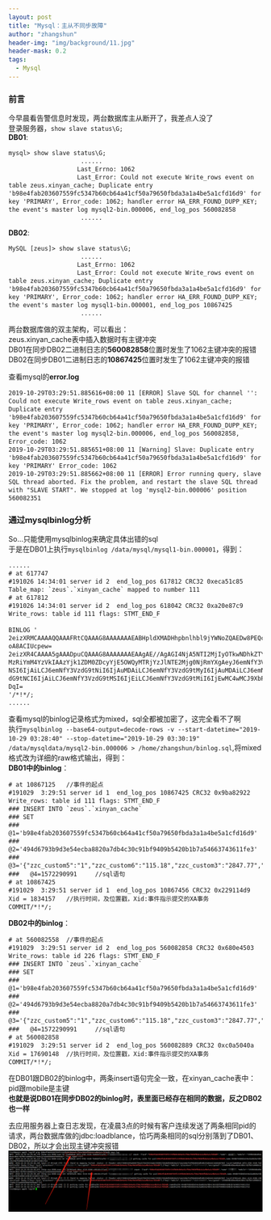 ```yaml
---
layout: post
title: "Mysql：主从不同步故障"
author: "zhangshun"
header-img: "img/background/11.jpg"
header-mask: 0.2
tags:
  - Mysql
---
```


### 前言

今早晨看告警信息时发现，两台数据库主从断开了，我差点人没了<br>
登录服务器，`show slave status\G;`<br>
**DB01**:
```
mysql> show slave status\G;
					...... 
                   Last_Errno: 1062
                   Last_Error: Could not execute Write_rows event on table zeus.xinyan_cache; Duplicate entry 'b98e4fab203607559fc5347b60cb64a41cf50a79650fbda3a1a4be5a1cfd16d9' for key 'PRIMARY', Error_code: 1062; handler error HA_ERR_FOUND_DUPP_KEY; the event's master log mysql2-bin.000006, end_log_pos 560082858
					......
```
**DB02**:
```
MySQL [zeus]> show slave status\G;
					...... 
                   Last_Errno: 1062
                   Last_Error: Could not execute Write_rows event on table zeus.xinyan_cache; Duplicate entry 'b98e4fab203607559fc5347b60cb64a41cf50a79650fbda3a1a4be5a1cfd16d9' for key 'PRIMARY', Error_code: 1062; handler error HA_ERR_FOUND_DUPP_KEY; the event's master log mysql1-bin.000001, end_log_pos 10867425
					......
```

两台数据库做的双主架构，可以看出：<br>
zeus.xinyan_cache表中插入数据时有主键冲突<br>
DB01在同步DB02二进制日志的**560082858**位置时发生了1062主键冲突的报错<br>
DB02在同步DB01二进制日志的**10867425**位置时发生了1062主键冲突的报错<br>

查看mysql的**error.log**
```
2019-10-29T03:29:51.885616+08:00 11 [ERROR] Slave SQL for channel '': Could not execute Write_rows event on table zeus.xinyan_cache; Duplicate entry 'b98e4fab203607559fc5347b60cb64a41cf50a79650fbda3a1a4be5a1cfd16d9' for key 'PRIMARY', Error_code: 1062; handler error HA_ERR_FOUND_DUPP_KEY; the event's master log mysql2-bin.000006, end_log_pos 560082858, Error_code: 1062
2019-10-29T03:29:51.885651+08:00 11 [Warning] Slave: Duplicate entry 'b98e4fab203607559fc5347b60cb64a41cf50a79650fbda3a1a4be5a1cfd16d9' for key 'PRIMARY' Error_code: 1062
2019-10-29T03:29:51.885662+08:00 11 [ERROR] Error running query, slave SQL thread aborted. Fix the problem, and restart the slave SQL thread with "SLAVE START". We stopped at log 'mysql2-bin.000006' position 560082351
```

### 通过mysqlbinlog分析

So...只能使用mysqlbinlog来确定具体出错的sql<br>
于是在DB01上执行`mysqlbinlog /data/mysql/mysql1-bin.000001`，得到：
```
......
# at 617747
#191026 14:34:01 server id 2  end_log_pos 617812 CRC32 0xeca51c85 	Table_map: `zeus`.`xinyan_cache` mapped to number 111
# at 617812
#191026 14:34:01 server id 2  end_log_pos 618042 CRC32 0xa20e87c9 	Write_rows: table id 111 flags: STMT_END_F

BINLOG '
2eizXRMCAAAAQQAAAFRtCQAAAG8AAAAAAAEABHpldXMADHhpbnlhbl9jYWNoZQAEDw8PEQcAAQAB
oA8ACIUcpew=
2eizXR4CAAAA5gAAADpuCQAAAG8AAAAAAAEAAgAE//AgAGI4NjA5NTI2MjIyOTkwNDhkZTYxNzkw
MzRiYmM4YzVkIAAzYjk1ZDM0ZDcyYjE5OWQyMTRjYzJlNTE2Mjg0NjRmYXgAeyJ6emNfY3VzdG9t
NSI6IjAiLCJ6emNfY3VzdG9tNiI6IjAuMDAiLCJ6emNfY3VzdG9tMyI6IjAuMDAiLCJ6emNfY3Vz
dG9tNCI6IjAiLCJ6emNfY3VzdG9tMSI6IjEiLCJ6emNfY3VzdG9tMiI6IjEwMC4wMCJ9XbPo2cmH
DqI=
'/*!*/;
......
```

查看mysql的binlog记录格式为mixed，sql全都被加密了，这完全看不了啊<br>
执行`mysqlbinlog --base64-output=decode-rows -v --start-datetime="2019-10-29 03:28:40" --stop-datetime="2019-10-29 03:30:19" /data/mysqldata/mysql2-bin.000006 > /home/zhangshun/binlog.sql`,将mixed格式改为详细的raw格式输出，得到：<br>
**DB01中的binlog**：
```
# at 10867125	//事件的起点
#191029  3:29:51 server id 1  end_log_pos 10867425 CRC32 0x9ba82922     Write_rows: table id 111 flags: STMT_END_F
### INSERT INTO `zeus`.`xinyan_cache`
### SET
###   @1='b98e4fab203607559fc5347b60cb64a41cf50a79650fbda3a1a4be5a1cfd16d9'
###   @2='494d6793b9d3e54ecba8820a7db4c30c91bf9409b5420b1b7a54663743611fe3'
###   @3='{"zzc_custom5":"1","zzc_custom6":"115.18","zzc_custom3":"2847.77","zzc_custom4":"1","zzc_custom1":"4","zzc_custom2":"3600.00"}'
###   @4=1572290991		//sql语句
# at 10867425
#191029  3:29:51 server id 1  end_log_pos 10867456 CRC32 0x229114d9     Xid = 1834157	//执行时间，及位置戳，Xid:事件指示提交的XA事务
COMMIT/*!*/;
```
**DB02中的binlog**：
```
# at 560082558	//事件的起点
#191029  3:29:51 server id 2  end_log_pos 560082858 CRC32 0x680e4503    Write_rows: table id 226 flags: STMT_END_F
### INSERT INTO `zeus`.`xinyan_cache`
### SET
###   @1='b98e4fab203607559fc5347b60cb64a41cf50a79650fbda3a1a4be5a1cfd16d9'
###   @2='494d6793b9d3e54ecba8820a7db4c30c91bf9409b5420b1b7a54663743611fe3'
###   @3='{"zzc_custom5":"1","zzc_custom6":"115.18","zzc_custom3":"2847.77","zzc_custom4":"1","zzc_custom1":"4","zzc_custom2":"3600.00"}'
###   @4=1572290991		//sql语句
# at 560082858
#191029  3:29:51 server id 2  end_log_pos 560082889 CRC32 0xc0a5040a    Xid = 17690148	//执行时间，及位置戳，Xid:事件指示提交的XA事务
COMMIT/*!*/;
```

在DB01跟DB02的binlog中，两条insert语句完全一致，在xinyan_cache表中：pid跟mobile是主键<br>
**也就是说DB01在同步DB02的binlog时，表里面已经存在相同的数据，反之DB02也一样**

去应用服务器上查日志发现，在凌晨3点的时候有客户连续发送了两条相同pid的请求，两台数据库做的jdbc:loadblance，恰巧两条相同的sql分别落到了DB01、DB02，所以才会出现主键冲突报错
![](/img/in-post/2019-10-29-Mysql-主从不同步故障/applog.png)